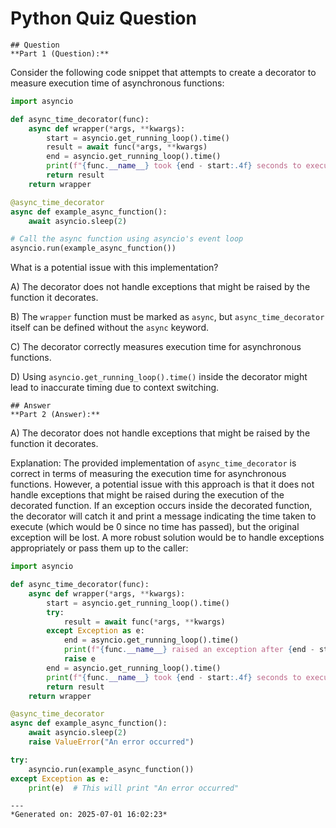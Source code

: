# Python Quiz Question
    
    ## Question
    **Part 1 (Question):**

Consider the following code snippet that attempts to create a decorator to measure execution time of asynchronous functions:

```python
import asyncio

def async_time_decorator(func):
    async def wrapper(*args, **kwargs):
        start = asyncio.get_running_loop().time()
        result = await func(*args, **kwargs)
        end = asyncio.get_running_loop().time()
        print(f"{func.__name__} took {end - start:.4f} seconds to execute")
        return result
    return wrapper

@async_time_decorator
async def example_async_function():
    await asyncio.sleep(2)

# Call the async function using asyncio's event loop
asyncio.run(example_async_function())
```

What is a potential issue with this implementation?

A) The decorator does not handle exceptions that might be raised by the function it decorates.

B) The `wrapper` function must be marked as `async`, but `async_time_decorator` itself can be defined without the `async` keyword.

C) The decorator correctly measures execution time for asynchronous functions.

D) Using `asyncio.get_running_loop().time()` inside the decorator might lead to inaccurate timing due to context switching.
    
    ## Answer
    **Part 2 (Answer):**

A) The decorator does not handle exceptions that might be raised by the function it decorates.

Explanation:
The provided implementation of `async_time_decorator` is correct in terms of measuring the execution time for asynchronous functions. However, a potential issue with this approach is that it does not handle exceptions that might be raised during the execution of the decorated function. If an exception occurs inside the decorated function, the decorator will catch it and print a message indicating the time taken to execute (which would be 0 since no time has passed), but the original exception will be lost. A more robust solution would be to handle exceptions appropriately or pass them up to the caller:

```python
import asyncio

def async_time_decorator(func):
    async def wrapper(*args, **kwargs):
        start = asyncio.get_running_loop().time()
        try:
            result = await func(*args, **kwargs)
        except Exception as e:
            end = asyncio.get_running_loop().time()
            print(f"{func.__name__} raised an exception after {end - start:.4f} seconds")
            raise e
        end = asyncio.get_running_loop().time()
        print(f"{func.__name__} took {end - start:.4f} seconds to execute")
        return result
    return wrapper

@async_time_decorator
async def example_async_function():
    await asyncio.sleep(2)
    raise ValueError("An error occurred")

try:
    asyncio.run(example_async_function())
except Exception as e:
    print(e)  # This will print "An error occurred"
```
    
    ---
    *Generated on: 2025-07-01 16:02:23*
    